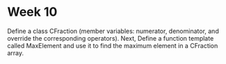 # Week 10

Define a class CFraction (member variables: numerator, denominator, and override the corresponding operators). Next, Define a function template called MaxElement and use it to find the maximum element in a CFraction array.

